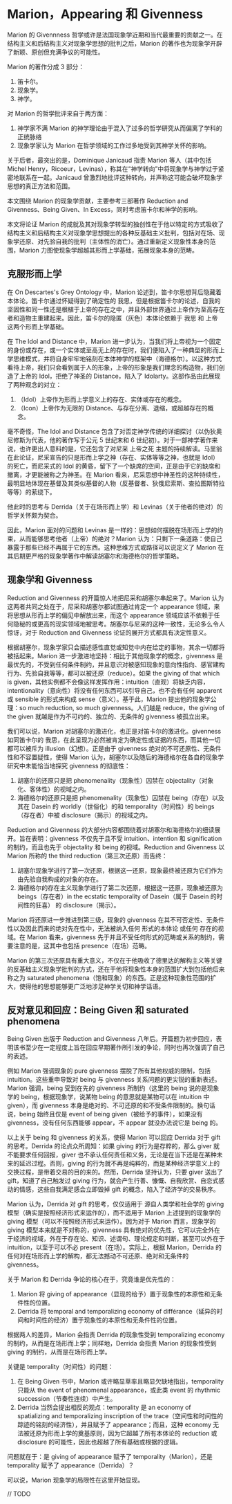 # Marion，Appearing 和 Givenness

Marion 的 Givennness 哲学或许是法国现象学近期和当代最重要的贡献之一。在结构主义和后结构主义对现象学思想的批判之后，Marion 的著作也为现象学开辟了新颖、原创但充满争议的可能性。

Marion 的著作分成 3 部分：

1. 笛卡尔。
2. 现象学。
3. 神学。

对 Marion 的哲学批评来自于两方面：

1. 神学家不满 Marion 的神学理论由于混入了过多的哲学研究从而偏离了学科的正统脉络
3. 现象学家认为 Marion 在哲学领域的工作过多地受到其神学关怀的影响。

关于后者，最突出的是，Dominique Janicaud 指责 Marion 等人（其中包括 Michel Henry，Ricoeur，Levinas），称其在“神学转向”中将现象学与神学过于紧密地联系在一起。Janicaud 曾激烈地批评这种转向，并声称这可能会破坏现象学思想的真正方法和范围。

本文围绕 Marion 的现象学贡献，主要参考三部著作 Reduction and Givenness、Being Given、In Excess，同时考虑笛卡尔和神学的影响。

本文将论证 Marion 的成就及其对现象学转型的独创性在于他以特定的方式吸收了结构主义和后结构主义对现象学思想提出的各种反基础主义批判，包括对在场、现象学还原、对先验自我的批判（主体性的消亡）。通过重新定义现象性本身的范围，Marion 力图使现象学超越其形而上学基础，拓展现象本身的范畴。

## 克服形而上学

在 On Descartes's Grey Ontology 中，Marion 论述到，笛卡尔思想背后隐藏着本体论。笛卡尔通过怀疑得到了确定性的 我思，但是根据笛卡尔的论述，自我的坚固性和同一性还是根植于上帝的存在之中，并且外部世界通过上帝作为至高存在者和造物主重建起来。因此，笛卡尔的隐匿（灰色）本体论依赖于 我思 和 上帝 这两个形而上学基础。

在 The Idol and Distance 中，Marion 进一步认为，当我们将上帝视为一个固定的身份或存在，或一个实体或至高无上的存在时，我们便陷入了一种典型的形而上学思维模式，并将自身牢牢地铭刻在本体神学的框架中（海德格尔）。以这种方式看待上帝，我们只会看到属于人的形象，上帝的形象是我们理念的构造物，我们创造了上帝的 Idol，拒绝了神圣的 Distance，陷入了 Idolarty。这部作品由此展现了两种观念的对立：

1. （Idol）上帝作为形而上学意义上的存在、实体或存在的概念。
2. （Icon）上帝作为无限的 Distance、与存在分离、退缩，或超越存在的概念。

毫不奇怪，The Idol and Distance 包含了对否定神学传统的详细探讨（以伪狄奥尼修斯为代表，他的著作写于公元 5 世纪末和 6 世纪初）。对于一部神学著作来说，也许更出人意料的是，它还包含了对尼采 上帝之死 主题的持续解读。马里翁在此论证，尼采宣告的只是形而上学之神（存在、实体等等之神，也就是 Idol）的死亡，而尼采式的 Idol 的黄昏，留下了一个缺席的空间，正是由于它的缺席和撤离，才更能被称之为神圣。在 Marion 看来，尼采思想中神圣性的这种持续性，最明显地体现在基督及其类似基督的人物（反基督者、狄俄尼索斯、查拉图斯特拉等等）的萦绕下。

他此时的思考与 Derrida（关于在场形而上学）和 Levinas（关于他者的绝对）的哲学关怀颇为契合。

因此，Marion 面对的问题和 Levinas 是一样的：思想如何摆脱在场形而上学的约束，从而能够思考他者（上帝）的绝对？Marion 认为：只剩下一条道路：使自己暴露于那些已经不再属于它的东西。这种思维方式或路径可以说定义了 Marion 在其后期更严格的现象学著作中解读胡塞尔和海德格尔的哲学策略。

## 现象学和 Givenness

Reduction and Givenness 的开篇惊人地把尼采和胡塞尔串起来了。Marion 认为这两者共同之处在于，尼采和胡塞尔都试图通过肯定一个 appearance 领域，来将思想从形而上学的偏见中解放出来，而这个 appearance 领域应该不依赖于任何隐秘的或更高的现实领域地被思考。胡塞尔与尼采的这种一致性，无论多么令人惊讶，对于 Reduction and Givenness 论证的展开方式都具有决定性意义。

根据胡塞尔，现象学家只会描述感性直觉或知觉中内在给定的事物，其余一切都将被括起来。Marion 进一步激进地坚持：相比于其他现象学的概念，givenness 是最优先的，不受到任何条件制约，并且意识对被感知现象的意向性指向、感官建构行为、先验自我等等，都可以被还原（reduce）。如果 the giving of that which is given，其他实例都不会像这样发挥作用：intuition（直观）将缺乏内容，intentionality（意向性）将没有任何东西可以引导自己，也不会有任何 apparent 或 sensible 的形式来构成 sense（意义）。基于此，Marion 提出他的现象学公理：so much reduction, so much givenness。人们越是 reduce，the giving of the given 就越是作为不可约的、独立的、无条件的 givenness 被孤立出来。

我们可以说，Marion 对胡塞尔的激进化，也正是对笛卡尔的激进化。givenness 如同笛卡尔的 我思，在此呈现为必然被肯定为确定性或证据的东西，而其他一切都可以被斥为 illusion（幻想）。正是由于 givenness 绝对的不可还原性、无条件性和不容置疑性，使得 Marion 认为，胡塞尔以及随后的海德格尔在各自的现象学研究中未能恰当地探究 givenness 的彻底性：

1. 胡塞尔的还原只是把 phenomenality（现象性）囚禁在 objectality（对象化、客体性）的视域之内。
2. 海德格尔的还原只是把 phenomenality（现象性）囚禁在 being（存在）以及其在 Dasein 的 worldly（世俗化）的和 temporality（时间性）的 beings（存在者）中被 disclosure（揭示）的视域之内。

Reduction and Givenness 的大部分内容都围绕着对胡塞尔和海德格尔的细读展开。旨在表明：givenness 不仅先于且不受 intuition、intention 和 signification 的制约，而且也先于 objectality 和 being 的视域。Reduction and Givenness 以 Marion 所称的 the third reduction（第三次还原）而告终：

1. 胡塞尔现象学进行了第一次还原，根据这一还原，现象最终被还原为它们作为由先验自我构成的对象的存在。
2. 海德格尔的存在主义现象学进行了第二次还原，根据这一还原，现象被还原为 beings（存在者）in the ecstatic temporality of Dasein（属于 Dasein 的时间性的狂喜） 的 disclosure（揭示）。

Marion 将还原进一步推进到第三级，现象的 givenness 在其不可否定性、无条件性以及因此而来的绝对先在性中，无法被纳入任何 形式的本体论 或任何 存在的视域。在 Marion 看来，givenness 先于并且不受任何形式的范畴或关系的制约，需要注意的是，这其中也包括 presence（在场）范畴。

Marion 的第三次还原具有重大意义，不仅在于他吸收了德里达的解构主义等关键的反基础主义现象学批判的方式，还在于他将现象性本身的范围扩大到包括他后来称之为 saturated phenomena（饱和现象）的东西。正是这种现象性范围的扩大，使得他的思想能够更广泛地涉足神学关切和神学话语。

## 反对意见和回应：Being Given 和 saturated phenomena

Being Given 出版于 Reduction and Givenness 八年后。开篇题为初步回应，表明该书至少在一定程度上旨在回应早期著作所引发的争论，同时也再次强调了自己的表述。

例如 Marion 强调现象的 pure givenness 摆脱了所有其他权威的限制，包括 intuition。这些重申导致对 being 与 givenness 关系问题的更尖锐的重新表述。Marion 强调，being 受到在先的 givenness 所制约（这里的 being 说的是现象学的 being，根据现象学，说某物 being 的意思就是某物可以在 intuition 中 given），而 givenness 本身是绝对的、不可还原的和不受条件限制的。换句话说，being 始终且仅是 event of being given（被给予的事件），如果没有 givenness，没有任何东西能够 appear，不 appear 就没办法说它是 being 的。

以上关于 being 和 givenness 的关系，使得 Marion 可以回应 Derrida 对于 gift 的思考。Derrida 的论点众所周知：如果 giving 的行为是存粹的，那么 giver 就不能要求任何回报，giver 也不承认任何责任和义务，无论是在当下还是在某种未来的延迟过程。否则，giving 的行为就不再是纯粹的，而是某种经济学意义上的交换过程，是带着交易的目的来的。然而，Derrida 坚持认为，只要 giver 送出了 gift，知道了自己触发过 giving 行为，就会产生行善、慷慨、自我欣赏、自恋式感动的情感，这些自我满足感会立即毁掉 gift 的概念，陷入了经济学的交易秩序。

Marion 认为，Derrida 对 gift 的思考，仅仅适用于 源自人类学和社会学的 giving 模型（确实是按照经济形式来运作的），而不适用于 Marion 上述提到的现象学的 giving 模型（可以不按照经济形式来运作）。因为对于 Marion 而言，现象学的 giving 模型本来就是不对称的，givenness 具有绝对的优先性，它可以完全外在于经济的视域，外在于存在论、知识、述谓句、理论规定和判断，甚至可以外在于 intuition，以至于可以不必 present（在场）。实际上，根据 Marion，Derrida 的任何对在场形而上学的解构，都无法撼动不可还原、绝对和无条件的 givenness。

关于 Marion 和 Derrida 争论的核心在于，究竟谁是优先性的：

1. Marion 将 giving of appearance（显现的给予）置于现象性的本原性和无条件性的位置。
2. Derrida 将 temporal and temporalizing economy of différance（延异的时间和时间性的经济）置于现象性的本原性和无条件性的位置。

根据两人的差异，Marion 会指责 Derrida 的现象性受到 temporalizing economy 的制约，从而是在场形而上学；同样地，Derrida 会指责 Marion 的现象性受到 giving 的制约，从而是在场形而上学。

关键是 tempora­lity（时间性）的问题：

1. 在 Being Given 书中，Marion 或许略显草率且略显欠缺地指出，tempora­lity 只能从 the event of phenomenal appearance，或此类 event 的 rhythmic succession（节奏性连续）中产生。
2. Derrida 当然会提出相反的观点：tempora­lity 是 an economy of spatializing and temporalizing inscrip­tion of the trace（空间性和时间性的踪迹的铭刻的经济性），并且赋予了 appearance；而且，这种 economy 无法被还原为形而上学的奠基原则，因为它超越了所有本体论的 reduction 或 disclosure 的可能性，因此也超越了所有基础或根据的逻辑。

问题就在于：是 giving of appearance 赋予了 temporality（Marion），还是 temporality 赋予了 appearance（Derrida）？

可以说，Marion 现象学的局限性在这里开始显现。

// TODO






